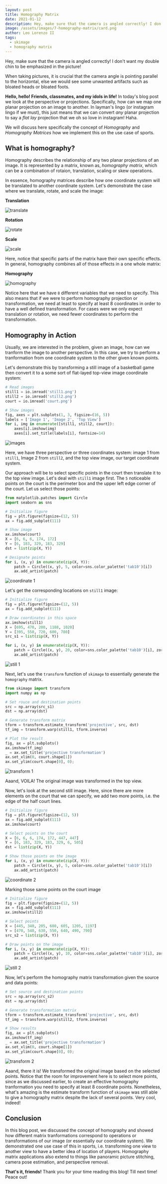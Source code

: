 ```yaml
---
layout: post
title: Homography Matrix
date: 2021-01-12
description: Hey, make sure that the camera is angled correctly! I don't want my double chin to be emphasized in the picture!
image: /assets/images/7-homography-matrix/card.png
author: Leo Lorenzo II
tags: 
  - skimage
  - homography matrix
---
```


Hey, make sure that the camera is angled correctly! I don't want my double chin to be emphasized in the picture!

When taking pictures, it is crucial that the camera angle is pointing parallel to the horizontal, else we would see some unwanted artifacts such as bloated heads or bloated foots.


**Hello, hello! Friends, classmates, and my idols in life!** In today's blog post we look at the perspective or projections. Specifically, how can we map one planar projection on an image to another. In layman's lingo (or instagram lingo if we must), this just means that we can convert *any* planar projection to say a *flat lay* projection that we oh so love in instagram! Haha.

We will discuss here specifically the concept of *Homography* and *Homography Matrices* how we implement this on the use case of sports.

## What is homography?

Homography describes the relationship of any two planar projections of an image. It is represented by a matrix, known as, *homography matrix*, which can be a combination of rotaion, translation, scaling or skew operations.

In essence, homography matrices describe how one coordinate system will be translated to another coordinate system. Let's demonstrate the case where we translate, rotate, and scale the image:

**Translation**

![translate](/assets/images/7-homography-matrix/translate.png)

**Rotation**

![rotate](/assets/images/7-homography-matrix/rotate.png)

**Scale**

![scale](/assets/images/7-homography-matrix/scale.png)

Here, notice that specific parts of the matrix have their own specific effects. In general, homography combines all of those effects in a one whole matrix:

**Homography**

![homography](/assets/images/7-homography-matrix/homography.png)

Notice here that we have `8` different variables that we need to specify. This also means that if we were to perform homography projection or transformation, we need at least to specify at least 8 coordinates in order to have a well defined transformation. For cases were we only expect translation or rotation, we need fewer coordinates to perform the transformation.

## Homography in Action

Usually, we are interested in the problem, given an image, how can we tranform the image to another perspective. In this case, we try to perform a tranformation from one coordinate system to the other given known points.

Let's demonstrate this by transforming a still image of a basketball game then convert it to a some sort of flat-layed top-view image coordinate system:

```python
# Read images
still1 = io.imread('still1.png')
still2 = io.imread('still2.png')
court = io.imread('court.png')

# Show images
fig, axes = plt.subplots(1, 3, figsize=(16, 5))
labels = ['Image 1', 'Image 2', 'Top View']
for i, img in enumerate([still1, still2, court]):
    axes[i].imshow(img)
    axes[i].set_title(labels[i], fontsize=14)
```

![images](/assets/images/7-homography-matrix/imgs.png)

Here, we have three perspective or three coordinates system: image 1 from `still1`, Image 2 from `still2`, and the top view image, our target coordinate system.

Our approach will be to select specific points in the court then translate it to the top view image. Let's deal with `still1` image first. The `5` noticeable points on the court is the perimeter box and the upper left edge corner of the court. Let us select those points:

```python
from matplotlib.patches import Circle
import seaborn as sns

# Initialize figure
fig = plt.figure(figsize=(12, 5))
ax = fig.add_subplot(111)

# Show image
ax.imshow(court)
X = [6, 6, 6, 174, 172]
Y = [6, 183, 329, 183, 329]
dst = list(zip(X, Y))

# Designate points
for i, (x, y) in enumerate(zip(X, Y)):
    patch = Circle((x, y), 5, color=sns.color_palette('tab10')[i])
    ax.add_artist(patch)
```
![coordinate 1](/assets/images/7-homography-matrix/c1.png)

Let's get the corresponding locations on `still1` image:

```python
# Initialize figure
fig = plt.figure(figsize=(12, 5))
ax = fig.add_subplot(111)

# Draw coordinates in this space
ax.imshow(still1)
X = [695, 470, 200, 1188, 1020]
Y = [395, 550, 720, 600, 780]
src_s1 = list(zip(X, Y))

for i, (x, y) in enumerate(zip(X, Y)):
    patch = Circle((x, y), 20, color=sns.color_palette('tab10')[i], zorder=20)
    ax.add_artist(patch)
```

![still 1](/assets/images/7-homography-matrix/s1.png)

Next, let's use the `transform` function of `skimage` to essentially generate the `homography` matrix.

```python
from skimage import transform
import numpy as np

# Set rouce and destination points
src = np.array(src_s1)
dst = np.array(dst)

# Generate transform matrix
tform = transform.estimate_transform('projective', src, dst)
tf_img = transform.warp(still1, tform.inverse)

# Plot the result
fig, ax = plt.subplots()
ax.imshow(tf_img)
_ = ax.set_title('projective transformation')
ax.set_xlim(0, court.shape[1])
ax.set_ylim(court.shape[0], 0);
```

![transform 1](/assets/images/7-homography-matrix/t1.png)

Aaand, VOILA! The original image was transformed in the top view.

Now, let's look at the second still image. Here, since there are more elements on the court that we can specify, we add two more points, i.e. the edge of the half court lines.

```python
# Initialize figure
fig = plt.figure(figsize=(12, 5))
ax = fig.add_subplot(111)
ax.imshow(court)

# Select points on the court
X = [6, 6, 6, 174, 172, 447, 447]
Y = [6, 183, 329, 183, 329, 6, 505]
dst = list(zip(X, Y))

# Show those points on the image
for i, (x, y) in enumerate(zip(X, Y)):
    patch = Circle((x, y), 5, color=sns.color_palette('tab10')[i])
    ax.add_artist(patch)
```

![coordinate 2](/assets/images/7-homography-matrix/c2.png)

Marking those same points on the court image

```python
# Initialize figure
fig = plt.figure(figsize=(12, 5))
ax = fig.add_subplot(111)
ax.imshow(still2)

# Select points
X = [445, 340, 205, 680, 605, 1205, 1197]
Y = [470, 540, 630, 550, 640, 490, 790]
src_s2 = list(zip(X, Y))

# Draw points on the image
for i, (x, y) in enumerate(zip(X, Y)):
    patch = Circle((x, y), 10, color=sns.color_palette('tab10')[i], zorder=20)
    ax.add_artist(patch)
```

![still 2](/assets/images/7-homography-matrix/s2.png)

Now, let's perform the homography matrix transformation given the source and data points:

```python
# Set source and destination points
src = np.array(src_s2)
dst = np.array(dst)

# Generate transformation matrix
tform = transform.estimate_transform('projective', src, dst)
tf_img = transform.warp(still2, tform.inverse)

# Show results
fig, ax = plt.subplots()
ax.imshow(tf_img)
_ = ax.set_title('projective transformation')
ax.set_xlim(0, court.shape[1])
ax.set_ylim(court.shape[0], 0);
```

![transform 2](/assets/images/7-homography-matrix/t2.png)

Aaand, there it is! We transformed the original image based on the selected points. Notice that the room for improvement here is to select more points, since as we discussed earlier, to create an effective homography tranformation you need to specify at least 8 coordinate points. Nonetheless, what's amazing is the estimate transform function of `skimage` was still able to give a homography matrix despite the lack of several points. Very cool, indeed!

## Conclusion

In this blog post, we discussed the concept of homography and showed how different matrix tranformations correspond to operations or transformations of our image (or essentially our coordinate system). We demonstrated one use case of this in sports, i.e. transforming one view to another view to have a better idea of location of players. Homography matrix applications also extend to things like panoramic picture stitching, camera pose estimation, and perspective removal.

**That's it, friends!** Thank you for your time reading this blog! Till next time! Peace out!
